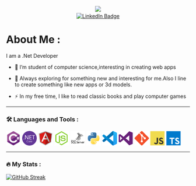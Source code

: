 <div id="header" align="center">
  <img src="https://media.giphy.com/media/lRLzrbhmh5pFf4jOga/giphy.gif" width="100"/>
</div>
<div id="badges" align="center">
  <a href="https://www.linkedin.com/in/ivan-aulin-a6884b256/">
  <img src="https://img.shields.io/badge/LinkedIn-blue?logo=linkedin&logoColor=white&style=for-the-badge" alt="LinkedIn Badge" />
  </a>
</div>
 <h1>About Me :</h1>
  I am a .Net Developer
  
- :telescope: I’m student of computer science,interesting in creating web apps 

- :seedling: Always exploring for something new and interesting for me.Also I line to create something like new apps or 3d models.

- :zap: In my free time, I like to read classic books and play computer games

---

### :hammer_and_wrench: Languages and Tools :
<div>
<img src="https://github.com/devicons/devicon/blob/master/icons/csharp/csharp-original.svg" width="40" height="40"/>
<img src="https://github.com/devicons/devicon/blob/master/icons/dotnetcore/dotnetcore-original.svg" width="40" height="40"/>
<img src="https://github.com/devicons/devicon/blob/master/icons/angularjs/angularjs-original.svg" width="40" height="40"/>
<img src="https://github.com/devicons/devicon/blob/master/icons/nodejs/nodejs-original.svg" width="40" height="40"/>
<img src="https://github.com/devicons/devicon/blob/master/icons/microsoftsqlserver/microsoftsqlserver-plain-wordmark.svg" width="40" height="40"/>
<img src="https://github.com/devicons/devicon/blob/master/icons/python/python-original.svg" width="40" height="40"/>
<img src="https://github.com/devicons/devicon/blob/master/icons/vscode/vscode-original.svg" width="40" height="40"/>
<img src="https://github.com/devicons/devicon/blob/master/icons/visualstudio/visualstudio-plain.svg" width="40" height="40"/>
<img src="https://github.com/devicons/devicon/blob/master/icons/git/git-original.svg" width="40" height="40"/>
<img src="https://github.com/devicons/devicon/blob/master/icons/javascript/javascript-original.svg" width="40" height="40"/>
<img src="https://github.com/devicons/devicon/blob/master/icons/typescript/typescript-original.svg" width="40" height="40"/>
</div>

---

### :fire: My Stats :
<a href="https://git.io/streak-stats"><img src="https://streak-stats.demolab.com?OverDoor21&theme=dark&stroke=E5EB3C&ring=EB0000" alt="GitHub Streak" /></a>

